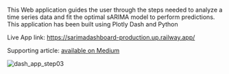 This Web application guides the user through the steps needed to analyze a time series data and fit the optimal sARIMA model to perform predictions. 
This application has been built using Plotly Dash and Python

Live App link: https://sarimadashboard-production.up.railway.app/

Supporting article: [available on Medium](https://medium.com/towards-data-science/time-series-data-analysis-with-sarima-and-dash-f4199c3fc092)


![dash_app_step03](https://user-images.githubusercontent.com/57110246/236455995-a98416d9-57f3-4c6e-b41b-0583ba66c86d.gif)
